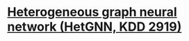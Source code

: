 # [Heterogeneous graph neural network (HetGNN, KDD 2919)](https://drive.google.com/file/d/1Ko5PWNwq6vu9W2DnIosQ6FsFaiAdkgMk/view?usp=drivesdk)